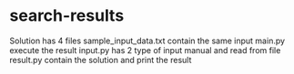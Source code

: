 # search-results
Solution has 4 files
sample_input_data.txt contain the same input
main.py execute the result
input.py has 2 type of input manual and read from file
result.py contain the solution and print the result